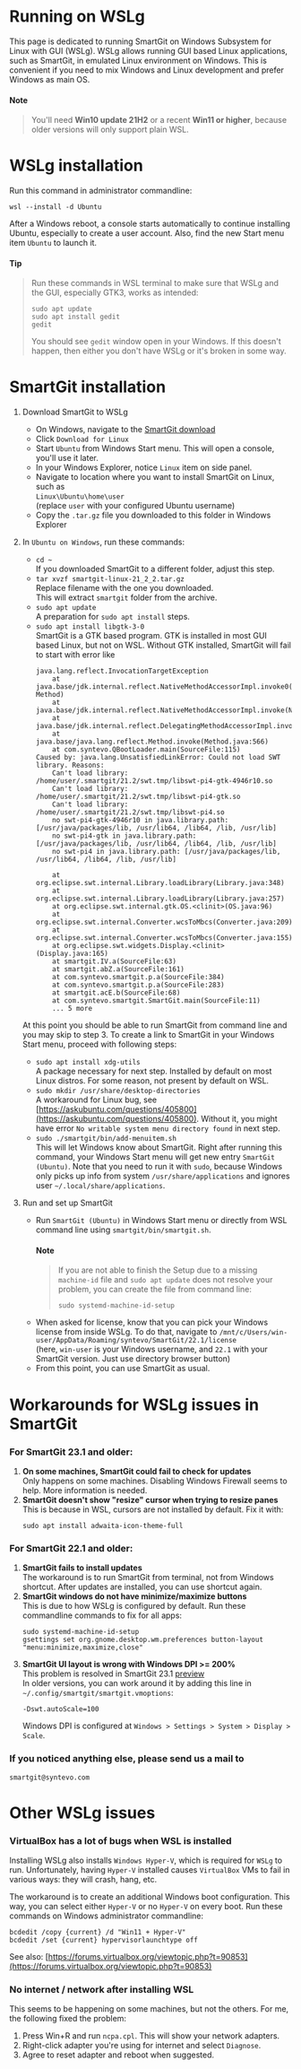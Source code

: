# Running on WSLg

This page is dedicated to running SmartGit on Windows Subsystem for Linux with GUI (WSLg).
WSLg allows running GUI based Linux applications, such as SmartGit, in emulated Linux environment on Windows.
This is convenient if you need to mix Windows and Linux development and prefer Windows as main OS.

#### Note
> You'll need **Win10 update 21H2** or a recent **Win11 or higher**, because older versions will only support plain WSL.

# WSLg installation

Run this command in administrator commandline:
```
wsl --install -d Ubuntu
```
After a Windows reboot, a console starts automatically to continue installing Ubuntu, especially to create a user account.
Also, find the new Start menu item `Ubuntu` to launch it.

#### Tip
>Run these commands in WSL terminal to make sure that WSLg and the GUI, especially GTK3, works as intended:
>```
>sudo apt update
>sudo apt install gedit
>gedit
>```
>
>You should see `gedit` window open in your Windows. If this doesn't happen, then either you don't have WSLg or it's broken in some way.

# SmartGit installation

1. Download SmartGit to WSLg
   * On Windows, navigate to the [SmartGit download](https://www.syntevo.com/smartgit/download/)
   * Click `Download for Linux`
   * Start `Ubuntu` from Windows Start menu. This will open a console, you'll use it later.
   * In your Windows Explorer, notice `Linux` item on side panel.
   * Navigate to location where you want to install SmartGit on Linux, such as<br>
      `Linux\Ubuntu\home\user`<br>
      (replace `user` with your configured Ubuntu username)
   * Copy the `.tar.gz` file you downloaded to this folder in Windows Explorer
2. In `Ubuntu on Windows`, run these commands:<br>
   * `cd ~`<br>
     If you downloaded SmartGit to a different folder, adjust this step.
   * `tar xvzf smartgit-linux-21_2_2.tar.gz`<br>
     Replace filename with the one you downloaded.<br>
     This will extract `smartgit` folder from the archive.
   * `sudo apt update`<br>
     A preparation for `sudo apt install` steps.
   * `sudo apt install libgtk-3-0`<br>
     SmartGit is a GTK based program. GTK is installed in most GUI based Linux, but not on WSL. Without GTK installed, SmartGit will fail to start with error like
	 ```
	 java.lang.reflect.InvocationTargetException
	     at java.base/jdk.internal.reflect.NativeMethodAccessorImpl.invoke0(Native Method)
	     at java.base/jdk.internal.reflect.NativeMethodAccessorImpl.invoke(NativeMethodAccessorImpl.java:62)
	     at java.base/jdk.internal.reflect.DelegatingMethodAccessorImpl.invoke(DelegatingMethodAccessorImpl.java:43)
	     at java.base/java.lang.reflect.Method.invoke(Method.java:566)
	     at com.syntevo.QBootLoader.main(SourceFile:115)
	 Caused by: java.lang.UnsatisfiedLinkError: Could not load SWT library. Reasons:
	     Can't load library: /home/user/.smartgit/21.2/swt.tmp/libswt-pi4-gtk-4946r10.so
	     Can't load library: /home/user/.smartgit/21.2/swt.tmp/libswt-pi4-gtk.so
	     Can't load library: /home/user/.smartgit/21.2/swt.tmp/libswt-pi4.so
	     no swt-pi4-gtk-4946r10 in java.library.path: [/usr/java/packages/lib, /usr/lib64, /lib64, /lib, /usr/lib]
	     no swt-pi4-gtk in java.library.path: [/usr/java/packages/lib, /usr/lib64, /lib64, /lib, /usr/lib]
	     no swt-pi4 in java.library.path: [/usr/java/packages/lib, /usr/lib64, /lib64, /lib, /usr/lib]

	     at org.eclipse.swt.internal.Library.loadLibrary(Library.java:348)
	     at org.eclipse.swt.internal.Library.loadLibrary(Library.java:257)
	     at org.eclipse.swt.internal.gtk.OS.<clinit>(OS.java:96)
	     at org.eclipse.swt.internal.Converter.wcsToMbcs(Converter.java:209)
	     at org.eclipse.swt.internal.Converter.wcsToMbcs(Converter.java:155)
	     at org.eclipse.swt.widgets.Display.<clinit>(Display.java:165)
	     at smartgit.IV.a(SourceFile:63)
	     at smartgit.abZ.a(SourceFile:161)
	     at com.syntevo.smartgit.p.a(SourceFile:384)
	     at com.syntevo.smartgit.p.a(SourceFile:283)
	     at smartgit.acE.b(SourceFile:68)
	     at com.syntevo.smartgit.SmartGit.main(SourceFile:11)
	     ... 5 more
	 ```
   At this point you should be able to run SmartGit from command line and you may skip to step 3.
   To create a link to SmartGit in your Windows Start menu, proceed with following steps:
  
   * `sudo apt install xdg-utils`<br>
     A package necessary for next step. Installed by default on most Linux distros. For some reason, not present by default on WSL.
   * `sudo mkdir /usr/share/desktop-directories`<br>
     A workaround for Linux bug, see [https://askubuntu.com/questions/405800](https://askubuntu.com/questions/405800).
	 Without it, you might have error `No writable system menu directory found` in next step.
   * `sudo ./smartgit/bin/add-menuitem.sh`<br>
     This will let Windows know about SmartGit. Right after running this command, your Windows Start menu will get new entry `SmartGit (Ubuntu)`.
     Note that you need to run it with `sudo`, because Windows only picks up info from system `/usr/share/applications` and ignores user `~/.local/share/applications`.
3. Run and set up SmartGit
   * Run `SmartGit (Ubuntu)` in Windows Start menu or directly from WSL command line using `smartgit/bin/smartgit.sh`.
     #### Note
     >If you are not able to finish the Setup due to a missing `machine-id` file and `sudo apt update` does not resolve your problem,
     >you can create the file from command line:
     >```
     >sudo systemd-machine-id-setup
     >```
   * When asked for license, know that you can pick your Windows license from inside WSLg. To do that, navigate to
     `/mnt/c/Users/win-user/AppData/Roaming/syntevo/SmartGit/22.1/license`<br>
     (here, `win-user` is your Windows username, and `22.1` with your SmartGit version. Just use directory browser button)
   * From this point, you can use SmartGit as usual.

# Workarounds for WSLg issues in SmartGit

### For SmartGit 23.1 and older:

1. **On some machines, SmartGit could fail to check for updates**<br>
   Only happens on some machines. Disabling Windows Firewall seems to help. 
   More information is needed.
2. **SmartGit doesn't show "resize" cursor when trying to resize panes**<br>
   This is because in WSL, cursors are not installed by default. Fix it with:
   ```
   sudo apt install adwaita-icon-theme-full
   ```
 
### For SmartGit 22.1 and older:

1. **SmartGit fails to install updates<br>**
   The workaround is to run SmartGit from terminal, not from Windows shortcut.
   After updates are installed, you can use shortcut again.
2. **SmartGit windows do not have minimize/maximize buttons<br>**
   This is due to how WSLg is configured by default. Run these commandline commands to fix for all apps:
   ```
   sudo systemd-machine-id-setup
   gsettings set org.gnome.desktop.wm.preferences button-layout "menu:minimize,maximize,close"
   ```
3. **SmartGit UI layout is wrong with Windows DPI >= 200%<br>**
   This problem is resolved in SmartGit 23.1 [preview](https://www.syntevo.com/smartgit/preview/)<br>
   In older versions, you can work around it by adding this line in `~/.config/smartgit/smartgit.vmoptions`:
   ```
   -Dswt.autoScale=100
   ```
   Windows DPI is configured at `Windows > Settings > System > Display > Scale`.<br>

### If you noticed anything else, please send us a mail to<br>
   `smartgit@syntevo.com`

# Other WSLg issues

### VirtualBox has a lot of bugs when WSL is installed

Installing WSLg also installs `Windows Hyper-V`, which is required for `WSLg`
to run. Unfortunately, having `Hyper-V` installed causes `VirtualBox` VMs to
fail in various ways: they will crash, hang, etc.

The workaround is to create an additional Windows boot configuration. This way,
you can select either `Hyper-V` or no `Hyper-V` on every boot.
Run these commands on Windows administrator commandline:
```
bcdedit /copy {current} /d "Win11 + Hyper-V"
bcdedit /set {current} hypervisorlaunchtype off
```

See also: [https://forums.virtualbox.org/viewtopic.php?t=90853](https://forums.virtualbox.org/viewtopic.php?t=90853)

### No internet / network after installing WSL

This seems to be happening on some machines, but not the others. For me, the following fixed the problem:

1. Press Win+R and run `ncpa.cpl`. This will show your network adapters.
2. Right-click adapter you're using for internet and select `Diagnose`.
3. Agree to reset adapter and reboot when suggested.
